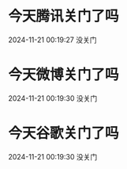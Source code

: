 # 今天腾讯关门了吗

2024-11-21 00:19:27 没关门

# 今天微博关门了吗

2024-11-21 00:19:30 没关门

# 今天谷歌关门了吗

2024-11-21 00:19:30 没关门

